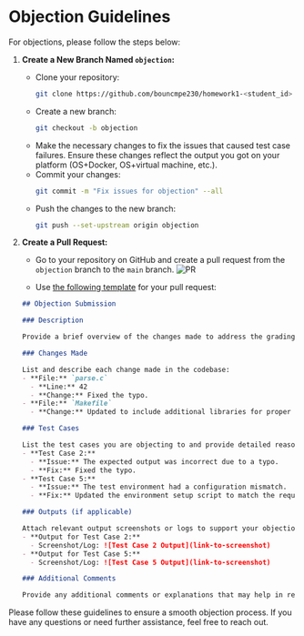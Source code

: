 # Objection Guidelines
For objections, please follow the steps below:

1. **Create a New Branch Named `objection`:**
   - Clone your repository:
     ```bash
     git clone https://github.com/bouncmpe230/homework1-<student_id>
     ```
   - Create a new branch:
     ```bash
     git checkout -b objection
     ```
   - Make the necessary changes to fix the issues that caused test case failures. Ensure these changes reflect the output you got on your platform (OS+Docker, OS+virtual machine, etc.).
   - Commit your changes:
     ```bash
     git commit -m "Fix issues for objection" --all
     ```
   - Push the changes to the new branch:
     ```bash
     git push --set-upstream origin objection
     ```

2. **Create a Pull Request:**
   - Go to your repository on GitHub and create a pull request from the `objection` branch to the `main` branch.
     ![PR](https://github.com/bouncmpe230/objection-guidelines/assets/9639399/a2921c57-d9ce-4800-bc7b-f514c5b157dc)

   - Use [the following template](.github/pull_request_template.md) for your pull request:

   ```markdown
   ## Objection Submission

   ### Description

   Provide a brief overview of the changes made to address the grading issues.

   ### Changes Made

   List and describe each change made in the codebase:
   - **File:** `parse.c`
     - **Line:** 42
     - **Change:** Fixed the typo.
   - **File:** `Makefile`
     - **Change:** Updated to include additional libraries for proper compilation.

   ### Test Cases

   List the test cases you are objecting to and provide detailed reasons:
   - **Test Case 2:** 
     - **Issue:** The expected output was incorrect due to a typo.
     - **Fix:** Fixed the typo.
   - **Test Case 5:** 
     - **Issue:** The test environment had a configuration mismatch.
     - **Fix:** Updated the environment setup script to match the required configuration.

   ### Outputs (if applicable)

   Attach relevant output screenshots or logs to support your objection:
   - **Output for Test Case 2:**
     - Screenshot/Log: ![Test Case 2 Output](link-to-screenshot)
   - **Output for Test Case 5:**
     - Screenshot/Log: ![Test Case 5 Output](link-to-screenshot)

   ### Additional Comments

   Provide any additional comments or explanations that may help in reviewing your objection.```
   
Please follow these guidelines to ensure a smooth objection process. If you have any questions or need further assistance, feel free to reach out.

